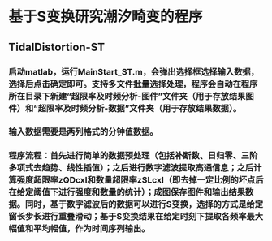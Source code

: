 # 基于S变换研究潮汐畸变的程序
## TidalDistortion-ST
### 启动matlab，运行MainStart_ST.m，会弹出选择框选择输入数据，选择后点击确定即可。支持多文件批量选择处理，程序会自动在程序所在目录下新建“超限率及时频分析-图件”文件夹（用于存放结果图件）和“超限率及时频分析-数据”文件夹（用于存放结果数据）。
### 输入数据需要是两列格式的分钟值数据。
### 程序流程：首先进行简单的数据预处理（包括补断数、日归零、三阶多项式去趋势、线性插值）；之后进行数字滤波提取高通信息；之后计算强度超限率zQDcxl和数量超限率zSLcxl（即去掉一定比例的坏点后在给定阈值下进行强度和数量的统计）；成图保存图件和输出结果数据。同时，基于数字滤波后的数据可以进行S变换，选择的方式是给定窗长步长进行重叠滑动；基于S变换结果在给定时刻下提取各频率最大幅值和平均幅值，作为时间序列输出。
